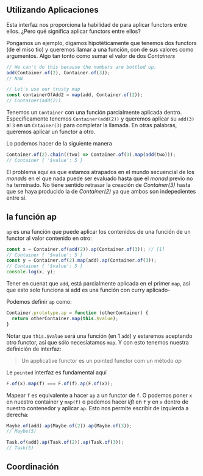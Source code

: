 ## Utilizando Aplicaciones

Esta interfaz nos proporciona la habilidad de para aplicar functors entre ellos. ¿Pero qué significa aplicar functors entre ellos? 

Pongamos un ejemplo, digamos hipotéticamente que tenemos dos functors (de el miso tio) y queremos llamar a una función, con de sus valores como argumentos. Algo tan tonto como sumar el valor de dos _Containers_

```js
// We can't do this because the numbers are bottled up.
add(Container.of(2), Container.of(3));
// NaN

// Let's use our trusty map
const containerOfAdd2 = map(add, Container.of(2));
// Container(add(2))
```

Tenemos un `Container` con una función parcialmente aplicada dentro. Específicamente tenemos `Container(add(2))` y queremos aplicar su `add(3)` al `3` en un `Cntainer(3)` para completar la llamada. En otras palabras, queremos aplicar un functor a otro.

Lo podemos hacer de la siguiente manera

```js
Container.of(2).chain((two) => Container.of(3).map(add(two)));
// Container { '$value': 5 }
```

El problema aquí es que estamos atrapados en el mundo secuencial de los _monads_ en el que nada puede ser evaluado hasta que el _monad_ previo no ha terminado. No tiene sentido retrasar la creación de _Container(3)_ hasta que se haya producido la de _Container(2)_ ya que ambos son indepedientes entre si.

## la función ap

`ap` es una función que puede aplicar los contenidos de una función de un functor al valor contenido en otro:

```js
const x = Container.of(add(2)).ap(Container.of(3)); // [1]
// Container { '$value': 5 }
const y = Container.of(2).map(add).ap(Container.of(3));
// Container { '$value': 5 }
console.log(x, y);
```

Tener en cuenat que `add`, está parcialmente aplicada en el primer `map`, así que esto solo funciona si add es una función con curry aplicado-

Podemos definir `ap` como:

```js
Container.prototype.ap = function (otherContainer) {
  return otherContainer.map(this.$value);
}
```

Notar que `this.$value` será una función (en 1 `add`) y estaremos aceptando otro functor, así que sólo necesiatamos `map`. Y con esto tenemos nuestra definición de interfaz:

> Un applicative functor es un pointed functor com un método _ap_

Le `pointed` interfaz es fundamental aquí

```js
F.of(x).map(f) === F.of(f).ap(F.of(x));
```

Mapear `f` es equivalente a hacer `ap` a un functor de `f`. O podemos poner `x` en nuestro container y `map(f)` o podemos hacer _lift_ en `f` y en `x` dentro de nuestro contenedor y aplicar `ap`. Esto nos permite escribir de izquierda a derecha:

```js
Maybe.of(add).ap(Maybe.of(2)).ap(Maybe.of(3));
// Maybe(5)

Task.of(add).ap(Task.of(2)).ap(Task.of(3));
// Task(5)
```

## Coordinación